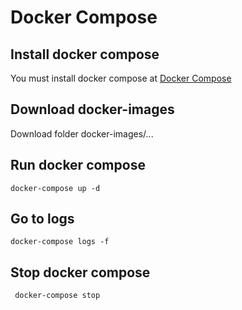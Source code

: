 # Docker Compose

## Install docker compose 
You must install docker compose at [Docker Compose](https://docs.docker.com/compose/install/)

## Download docker-images
Download folder docker-images/...

## Run docker compose
```
docker-compose up -d
```

## Go to logs
```
docker-compose logs -f
```

## Stop docker compose
```
 docker-compose stop
```

